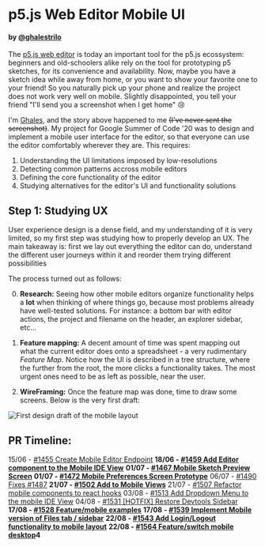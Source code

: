 # p5.js Web Editor Mobile UI

#### by [@ghalestrilo](https://github.com/ghalestrilo)

The [p5.js web editor](https://github.com/processing/p5.js-web-editor) is today an important tool for the p5.js ecossystem: beginners and old-schoolers alike rely on the tool for prototyping p5 sketches, for its convenience and availability. Now, maybe you have a sketch idea while away from home, or you want to show your favorite one to your friend! So you naturally pick up your phone and realize the project does not work very well on mobile. Slightly disappointed, you tell your friend "I'll send you a screenshot when I get home" 😢

I'm [Ghales](https://ghales.top), and the story above happened to me ~~(I've never sent the screenshot)~~. My project for Google Summer of Code '20 was to design and implement a mobile user interface for the editor, so that everyone can use the editor comfortably wherever they are. This requires:

1. Understanding the UI limitations imposed by low-resolutions
2. Detecting common patterns accross mobile editors
3. Defining the core functionality of the editor
4. Studying alternatives for the editor's UI and functionality solutions

## Step 1: Studying UX

User experience design is a dense field, and my understanding of it is very limited, so my first step was studying how to properly develop an UX. The main takeaway is: first we lay out everything the editor can do, understand the different user journeys within it and reorder them trying different possibilities

The process turned out as follows:

0. **Research:** Seeing how other mobile editors organize functionality helps a **lot** when thinking of where things go, because most problems already have well-tested solutions. For instance: a bottom bar with editor actions, the project and filename on the header, an explorer sidebar, etc...

1. **Feature mapping:** A decent amount of time was spent mapping out what the current editor does onto a spreadsheet - a very rudimentary *Feature Map*. Notice how the UI is described in a tree structure, where the further from the root, the more clicks a functionality takes. The most urgent ones need to be as left as possible, near the user.

2. **WireFraming:**  Once the feature map was done, time to draw some screens. Below is the very first draft:


![First design draft of the mobile layout](https://raw.githubusercontent.com/processing/p5.js/main/contributor_docs/images/mobile-draft-1.png)




## PR Timeline:

15/06 - [#1455 Create Mobile Editor Endpoint](https://github.com/processing/p5.js-web-editor/pull/1455)
**18/06 - [#1459 Add Editor component to the Mobile IDE View](https://github.com/processing/p5.js-web-editor/pull/1459)**
**01/07 - [#1467 Mobile Sketch Preview Screen](https://github.com/processing/p5.js-web-editor/pull/1467)**
**01/07 - [#1472 Mobile Preferences Screen Prototype](https://github.com/processing/p5.js-web-editor/pull/1472)**
06/07 - [#1490 Fixes #1487](https://github.com/processing/p5.js-web-editor/pull/1490)
**21/07 - [#1502 Add <Console /> to Mobile Views](https://github.com/processing/p5.js-web-editor/pull/1502)**
21/07 - [#1507 Refactor mobile components to react hooks](https://github.com/processing/p5.js-web-editor/pull/1507)
03/08 - [#1513 Add Dropdown Menu to the mobile IDE View](https://github.com/processing/p5.js-web-editor/pull/1513)
04/08 - [#1531 [HOTFIX] Restore Devtools Sidebar](https://github.com/processing/p5.js-web-editor/pull/1531)
**17/08 - [#1528 Feature/mobile examples](https://github.com/processing/p5.js-web-editor/pull/1528)**
**17/08 - [#1539 Implement Mobile version of Files tab / sidebar](https://github.com/processing/p5.js-web-editor/pull/1539)**
**22/08 - [#1543 Add Login/Logout functionality to mobile layout](https://github.com/processing/p5.js-web-editor/pull/1543)**
**22/08 - [#1564 Feature/switch mobile desktop](https://github.com/processing/p5.js-web-editor/pull/1564)4**




<!-- One of the most anticipated features for the [p5.js web editor](https://github.com/processing/p5.js-web-editor) is a mobile-friendly UI. Despite its wide adoption by the community, the editor's interface did not handle low resolutions well, limiting its usage on mobile devices. -->